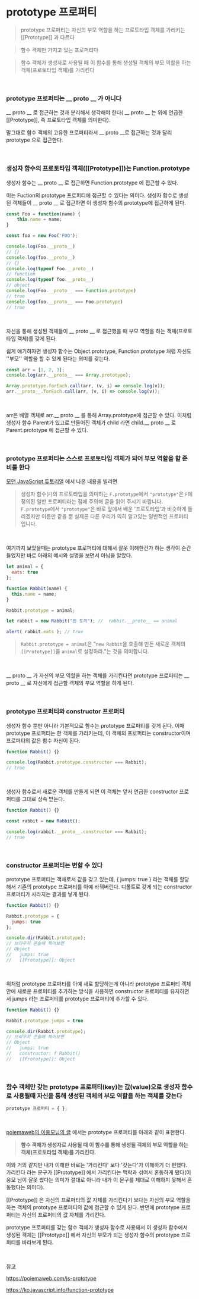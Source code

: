 # prototype 프로퍼티

> prototype 프로퍼티는 자신의 부모 역할을 하는 프로토타입 객체를 가리키는 [[Prototype]] 과 다르다

> 함수 객체만 가지고 있는 프로퍼티다

> 함수 객체가 생성자로 사용될 때 이 함수를 통해 생성될 객체의 부모 역할을 하는 객체(프로토타입 객체)를 가리킨다

<br>

### prototype 프로퍼티는 __ proto __ 가 아니다

__ proto __ 로 접근하는 것과 분리해서 생각해야 한다( __ proto __ 는 위에 언급한 [[Prototype]], 즉 프로토타입 객체를 의미한다).

말그대로 함수 객체의 고유한 프로퍼티라서 __ proto __로 접근하는 것과 달리 prototype 으로 접근한다.

<br>

### 생성자 함수의 프로토타입 객체([[Prototype]])는 Function.prototype

생성자 함수는 __ proto __ 로 접근하면 Function.prototype 에 접근할 수 있다. 

이는 Fuction의 prototype 프로퍼티에 접근할 수 있다는 의미다. 생성자 함수로 생성된 객체들이 __ proto __ 로 접근하면 이 생성자 함수의 prototype에 접근하게 된다.

```javascript
const Foo = function(name) {
    this.name = name;
}

const foo = new Foo('FOO');

console.log(Foo.__proto__)
// {}
console.log(foo.__proto__)
// {}
console.log(typeof Foo.__proto__)
// function
console.log(typeof foo.__proto__)
// object
console.log(Foo.__proto__ === Function.prototype)
// true
console.log(foo.__proto__ === Foo.prototype)
// true
```

<br>

자신을 통해 생성된 객체들이 __ proto __ 로 접근했을 때 부모 역할을 하는 객체(프로토타입 객체)를 갖게 된다.

쉽게 얘기하자면 생성자 함수는 Object.prototype, Function.prototype 처럼 자신도 ''부모'' 역할을 할 수 있게 된다는 의미를 갖는다.

```javascript
const arr = [1, 2, 3];
console.log(arr.__proto__ === Array.prototype);

Array.prototype.forEach.call(arr, (v, i) => console.log(v));
arr.__proto__.forEach.call(arr, (v, i) => console.log(v));
```

<br>

arr은 배열 객체로 arr.__ proto __ 를 통해 Array.prototype에 접근할 수 있다. 이처럼 생성자 함수 Parent가 있고로 만들어진 객체가 child 라면 child.__ proto __ 로 Parent.prototype 에 접근할 수 있다.

<br>

### prototype 프로퍼티는 스스로 프로토타입 객체가 되어 부모 역할을 할 준비를 한다

[모던 JavaScript 튜토리얼](https://ko.javascript.info/function-prototype) 에서 나온 내용을 빌리면

> 생성자 함수(`F`)의 프로토타입을 의미하는 `F.prototype`에서 `"prototype"`은 `F`에 정의된 일반 프로퍼티라는 점에 주의해 글을 읽어 주시기 바랍니다. `F.prototype`에서 `"prototype"`은 바로 앞에서 배운 '프로토타입’과 비슷하게 들리겠지만 이름만 같을 뿐 실제론 다른 우리가 익히 알고있는 일반적인 프로퍼티입니다.

<br>

여기까지 보았을때는 prototype 프로퍼티에 대해서 잘못 이해한건가 하는 생각이 순간 들었지만 바로 아래의 예시와 설명을 보면서 아님을 알았다.

```javascript
let animal = {
  eats: true
};

function Rabbit(name) {
  this.name = name;
}

Rabbit.prototype = animal;

let rabbit = new Rabbit("흰 토끼"); //  rabbit.__proto__ == animal

alert( rabbit.eats ); // true
```

> `Rabbit.prototype = animal`은 "`new Rabbit`을 호출해 만든 새로운 객체의 `[[Prototype]]`을 `animal`로 설정하라."는 것을 의미합니다.

<br>

__ proto __ 가 자신의 부모 역할을 하는 객체를 가리킨다면 prototype 프로퍼티는 __ proto __ 로 자신에게 접근할 객체의 부모 역할을 하게 된다.

<br>

### prototype 프로퍼티와 constructor 프로퍼티

생성자 함수 뿐만 아니라 기본적으로 함수는 prototype 프로퍼티를 갖게 된다. 이때 prototype 프로퍼티는 한 객체를 가리키는데, 이 객체의 프로퍼티는 constructor이며 프로퍼티의 값은 함수 자신이 된다.

```javascript
function Rabbit() {}

console.log(Rabbit.prototype.constructor === Rabbit);
// true
```

<br>

생성자 함수로서 새로운 객체를 만들게 되면 이 객체는 앞서 언급한 constructor 프로퍼티를 그대로 상속 받는다.

```javascript
function Rabbit() {}

const rabbit = new Rabbit();

console.log(rabbit.__proto__.constructor === Rabbit);
// true
```

<br>

### constructor 프로퍼티는 변할 수 있다

prototype 프로퍼티는 객체로서 값을 갖고 있는데, { jumps: true } 라는 객체를 할당해서 기존의 prototype 프로퍼티를 아예 바꿔버린다. 디폴트로 갖게 되는 constructor 프로퍼티가 사라지는 결과를 낳게 된다.

```javascript
function Rabbit() {}

Rabbit.prototype = {
  jumps: true
};

console.dir(Rabbit.prototype);
// 브라우저 콘솔에 찍어보면
// Object
//   jumps: true
//   [[Prototype]]: Object
```

<br>

위처럼 prototype 프로퍼티를 아예 새로 할당하는게 아니라 prototype 프로퍼티 객체 안에 새로운 프로퍼티를 추가하는 방식을 사용하면 constructor 프로퍼티를 유지하면서 jumps 라는 프로퍼티를 prototype 프로퍼티에 추가할 수 있다.

```javascript
function Rabbit() {}

Rabbit.prototype.jumps = true

console.dir(Rabbit.prototype);
// 브라우저 콘솔에 찍어보면
// Object
//   jumps: true
//   constructor: f Rabbit()
//   [[Prototype]]: Object
```

<br>

### 함수 객체만 갖는 prototype 프로퍼티(key)는 값(value)으로 생성자 함수로 사용될때 자신을 통해 생성된 객체의 부모 역할을 하는 객체를 갖는다

```javascript
prototype 프로퍼티 = { };
```

<br>

[poiemaweb의 이웅모님의 글](https://poiemaweb.com/js-prototype#42-%EC%83%9D%EC%84%B1%EC%9E%90-%ED%95%A8%EC%88%98%EB%A1%9C-%EC%83%9D%EC%84%B1%EB%90%9C-%EA%B0%9D%EC%B2%B4%EC%9D%98-%ED%94%84%EB%A1%9C%ED%86%A0%ED%83%80%EC%9E%85-%EC%B2%B4%EC%9D%B8) 에서는 prototype 프로퍼티를 아래와 같이 표현한다.

> **함수 객체가 생성자로 사용될 때 이 함수를 통해 생성될 객체의 부모 역할을 하는 객체(프로토타입 객체)를 가리킨다.**

이와 거의 같지만 내가 이해한 바로는 '가리킨다' 보다 '갖는다'가 이해하기 더 편했다. 가리킨다 라는 문구가 [[Prototype]] 에서 가리킨다는 맥락과 섞여서 혼동하게 됐다(이웅모 님이 잘못 썼다는 의미가 절대로 아니라 내가 이 문구를 제대로 이해하지 못해서 혼동했다는 의미다).

[[Prototype]] 은 자신의 프로퍼티의 값 자체를 가리킨다기 보다는 자신의 부모 역할을 하는 객체의 prototype 프로퍼티의 값에 접근할 수 있게 된다. 반면에 prototype 프로퍼티는 자신의 프로퍼티의 값 자체를 가리킨다.

prototype 프로퍼티를 갖는 함수 객체가 생성자 함수로 사용돼서 이 생성자 함수에서 생성된 객체는 [[Prototype]] 에서 자신의 부모가 되는 생성자 함수의 prototype 프로퍼티를 바라보게 된다.

<br>

참고

https://poiemaweb.com/js-prototype

https://ko.javascript.info/function-prototype

